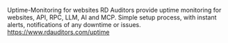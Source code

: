 Uptime-Monitoring for websites
RD Auditors provide uptime monitoring for websites, API, RPC, LLM, AI and MCP. Simple setup process, with instant alerts, notifications of any downtime or issues. 
https://www.rdauditors.com/uptime

